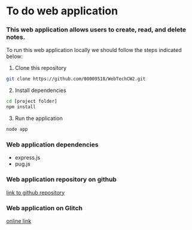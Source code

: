 # To do web application

### This web application allows users to create, read, and delete notes.

To run this web application locally we should follow the steps indicated below:

1. Clone this repository
```bash
git clone https://github.com/00009518/WebTechCW2.git
```

2. Install dependencies
```bash
cd [project folder]
npm install
```

3. Run the application
```bash
node app
```

### Web application dependencies
 - express.js 
 - pug.js 

### Web application repository on github
[link to github repository](https://github.com/00009518/WebTechCW2)

### Web application on Glitch
[online link](https://to-do-9518.glitch.me/)